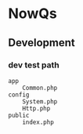 # NowQs

## Development


### dev test path 
```
app
    Common.php
config
    System.php
    Http.php
public
    index.php
```